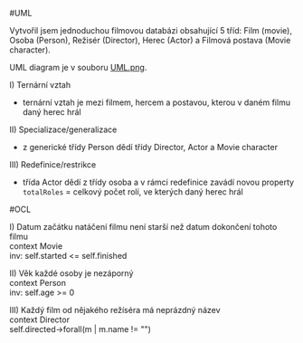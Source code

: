 #UML

Vytvořil jsem jednoduchou filmovou databázi obsahující 5 tříd: Film (movie), Osoba (Person), Režisér (Director), Herec (Actor) a Filmová postava (Movie character).

UML diagram je v souboru [UML.png](UML.png).

I) Ternární vztah
- ternární vztah je mezi filmem, hercem a postavou, kterou v daném filmu daný herec hrál

II) Specializace/generalizace
- z generické třídy Person dědí třídy Director, Actor a Movie character

III) Redefinice/restrikce
- třída Actor dědí z třídy osoba a v rámci redefinice zavádí novou property `totalRoles` = celkový počet rolí, ve kterých daný herec hrál

#OCL

I) Datum začátku natáčení filmu není starší než datum dokončení tohoto filmu \
context Movie \
inv: self.started <= self.finished

II) Věk každé osoby je nezáporný \
context Person \
inv: self.age >= 0

III) Každý film od nějakého režíséra má neprázdný název \
context Director \
self.directed->forall(m | m.name != "")